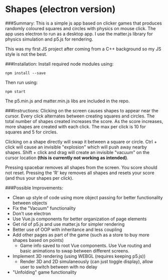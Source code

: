 # Shapes (electron version)


###Summary:
This is a simple js app based on clicker games that produces randomly coloured squares and circles with physics on mouse click. 
The app uses electron to run as a desktop app.
I use the matter.js library for physics simulation and p5.js for rendering.

This was my first JS project after coming from a C++ background so my JS style is not the best.

###Installation:
Install required node modules using:
```
npm install --save
```

Then run using:
```
npm start
```

The p5.min.js and matter.min.js libs are included in the repo.

###Instructions:
Clicking on the screen causes shapes to appear near the cursor. Every click alternates between creating squares and circles.
The total number of shapes created increases the score. As the score increases, more shapes are created with each click. 
The max per click is 10 for squares and 5 for circles.

Clicking on a shape directly will swap it between a square or circle.
Ctrl + click will cause an invisible "explosion" which will push away nearby shapes.
Shift + click and drag will create an invisible "vacuum" on the cursor location **(this is currently not working as intended)**.

Pressing spacebar removes all shapes from the screen. You score should not reset.
Pressing the 'R' key removes all shapes and resets your score (and thus your shapes per click).

###Possible Improvements:
- Clean up style of code using more object passing for better functionality between objects
- Fix the "Vacuum" functionality
- Don't use electron
- Use Vue.js components for better organization of page elements
- Get rid of p5.js and use matter.js for simpler rendering
- Better use of OOP with inheritance and less coupling
- Add other pages as part of the game (such as a store to buy more shapes based on points)
   - Game info saved to root Vue components. Use Vue routing and basic animations to swap between different screens.
- Implement 3D rendering (using WEBGL (requires keeping p5.js))
   - Render 3D and 2D simulaneously (can just toggle display), allow user to switch between with no delay
- "Unfolding" game functionality